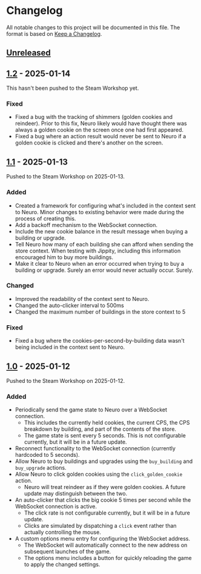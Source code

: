 # Changelog

All notable changes to this project will be documented in this file.
The format is based on [Keep a Changelog](https://keepachangelog.com/en/1.1.0/).

## [Unreleased]

## [1.2] - 2025-01-14

This hasn't been pushed to the Steam Workshop yet.

### Fixed

- Fixed a bug with the tracking of shimmers (golden cookies and reindeer).
  Prior to this fix, Neuro likely would have thought there was always a golden cookie on the screen once one had first
  appeared.
- Fixed a bug where an action result would never be sent to Neuro if a golden cookie is clicked and there's another on
  the screen.

## [1.1] - 2025-01-13

Pushed to the Steam Workshop on 2025-01-13.

### Added

- Created a framework for configuring what's included in the context sent to Neuro.
  Minor changes to existing behavior were made during the process of creating this.
- Add a backoff mechanism to the WebSocket connection.
- Include the new cookie balance in the result message when buying a building or upgrade.
- Tell Neuro how many of each building she can afford when sending the store context.
  When testing with Jippity, including this information encouraged him to buy more buildings.
- Make it clear to Neuro when an error occurred when trying to buy a building or upgrade.
  Surely an error would never actually occur. Surely.

### Changed

- Improved the readability of the context sent to Neuro.
- Changed the auto-clicker interval to 500ms
- Changed the maximum number of buildings in the store context to 5

### Fixed

- Fixed a bug where the cookies-per-second-by-building data wasn't being included in the context sent to Neuro.

## [1.0] - 2025-01-12

Pushed to the Steam Workshop on 2025-01-12.

### Added

- Periodically send the game state to Neuro over a WebSocket connection.
    - This includes the currently held cookies, the current CPS, the CPS breakdown by building, and part of the contents
      of the store.
    - The game state is sent every 5 seconds. This is not configurable currently, but it will be in a future update.
- Reconnect functionality to the WebSocket connection (currently hardcoded to 5 seconds).
- Allow Neuro to buy buildings and upgrades using the `buy_building` and `buy_upgrade` actions.
- Allow Neuro to click golden cookies using the `click_golden_cookie` action.
    - Neuro will treat reindeer as if they were golden cookies. A future update may distinguish between the two.
- An auto-clicker that clicks the big cookie 5 times per second while the WebSocket connection is active.
    - The click rate is not configurable currently, but it will be in a future update.
    - Clicks are simulated by dispatching a `click` event rather than actually controlling the mouse.
- A custom options menu entry for configuring the WebSocket address.
    - The WebSocket will automatically connect to the new address on subsequent launches of the game.
    - The options menu includes a button for quickly reloading the game to apply the changed settings.

[unreleased]: https://github.com/EnterpriseScratchDev/neuro-cookie-clicker/compare/v1.2...HEAD

[1.2]: https://github.com/EnterpriseScratchDev/neuro-cookie-clicker/compare/v1.1...v1.2

[1.1]: https://github.com/EnterpriseScratchDev/neuro-cookie-clicker/compare/v1.0...v1.1

[1.0]: https://github.com/EnterpriseScratchDev/neuro-cookie-clicker/releases/tag/v1.0
